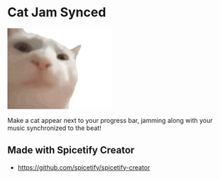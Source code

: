 # Cat Jam Synced

![preview](marketplace/preview.gif)

Make a cat appear next to your progress bar, jamming along with your music synchronized to the beat!

## Made with Spicetify Creator
- https://github.com/spicetify/spicetify-creator
